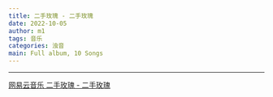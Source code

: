```yaml
---
title: 二手玫瑰 - 二手玫瑰
date: 2022-10-05
author: m1
tags: 音乐
categories: 浊音
main: Full album, 10 Songs
---
```


<link rel="stylesheet" href="/css/APlayer.min.css">
<div id="aplayer"></div>
<script src="/js/APlayer.min.js"></script>
<script>
    const ap = new APlayer({
    container: document.getElementById('aplayer'),
    lrcType: 3,
    loop: 'none',
    audio: [
        {
        name: '伎俩',
        artist: '二手玫瑰',
        url: '01 伎俩.m4a',
        cover: 'Cover.png',
        lrc: '01 伎俩.lrc',
        },
        {
        name: '火车快开',
        artist: '二手玫瑰',
        url: '02 火车快开.m4a',
        cover: 'Cover.png',
        lrc: '02 火车快开.lrc',
        },
        {
        name: '允许部分艺术家先富起来',
        artist: '二手玫瑰',
        url: '03 允许部分艺术家先富起来.m4a',
        cover: 'Cover.png',
        lrc: '03 允许部分艺术家先富起来.lrc',
        },
        {
        name: '征婚启示',
        artist: '二手玫瑰',
        url: '04 征婚启示.m4a',
        cover: 'Cover.png',
        lrc: '04 征婚启示.lrc',
        },
        {
        name: '招安',
        artist: '二手玫瑰',
        url: '05 招安.m4a',
        cover: 'Cover.png',
        lrc: '05 招安.lrc',
        },
        {
        name: '采花',
        artist: '二手玫瑰',
        url: '06 采花.m4a',
        cover: 'Cover.png',
        lrc: '06 采花.lrc',
        },
        {
        name: '因为所以',
        artist: '二手玫瑰',
        url: '07 因为所以.m4a',
        cover: 'Cover.png',
        lrc: '07 因为所以.lrc',
        },
        {
        name: '嫂子颂',
        artist: '二手玫瑰',
        url: '08 嫂子颂.m4a',
        cover: 'Cover.png',
        lrc: '08 嫂子颂.lrc',
        },
        {
        name: '公益歌曲',
        artist: '二手玫瑰',
        url: '09 公益歌曲.m4a',
        cover: 'Cover.png',
        lrc: '09 公益歌曲.lrc',
        },
        {
        name: '好花红',
        artist: '二手玫瑰',
        url: '10 好花红.m4a',
        cover: 'Cover.png',
        lrc: '10 好花红.lrc',
        }
    ]
});
</script>

---

[网易云音乐 二手玫瑰 - 二手玫瑰](https://music.163.com/#/album?id=34882)